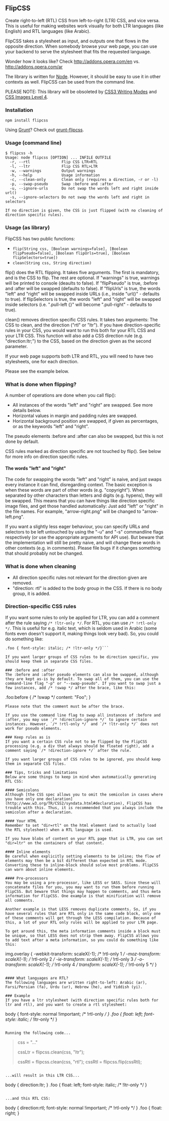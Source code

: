 ## FlipCSS
Create right-to-left (RTL) CSS from left-to-right (LTR) CSS, and vice versa.
This is useful for making websites work visually for both LTR languages (like English) and RTL languages (like Arabic). 

FlipCSS takes a stylesheet as input, and outputs one that flows in the opposite direction. When somebody browse your web page, you can use your backend to serve the stylesheet that fits the requested language.

Wonder how it looks like? Check http://addons.opera.com/en vs. http://addons.opera.com/ar

The library is written for [Node](http://www.nodejs.org/). However, it should be easy to use it in other contexts as well. FlipCSS can be used from the command line.

PLEASE NOTE: This library will be obsoleted by [CSS3 Writing Modes](http://dev.w3.org/csswg/css3-writing-modes/) and [CSS Images Level 4](http://dev.w3.org/csswg/css4-images/#bidi-images).

### Installation

`npm install flipcss`

Using [Grunt](http://gruntjs.com/)? Check out [grunt-flipcss](https://github.com/behrang/grunt-flipcss).

### Usage (command line)

```
$ flipcss -h
Usage: node flipcss [OPTION] ... INFILE OUTFILE
  -r, --rtl              Flip CSS LTR>RTL
  -l, --ltr              Flip CSS RTL>LTR
  -w, --warnings         Output warnings
  -h, --help             Usage information
  -c, --clean-only       Clean only (requires a direction, -r or -l)
  -p, --swap-pseudo      Swap :before and :after
  -u, --ignore-urls      Do not swap the words left and right inside url()
  -s, --ignore-selectors Do not swap the words left and right in selectors

If no direction is given, the CSS is just flipped (with no cleaning of direction specific rules).
```

### Usage (as library)
FlipCSS has two public functions:

* `flip(String css, [Boolean warnings=false], [Boolean flipPseudo=false], [Boolean flipUrls=true], [Boolean flipSelectors=true])`
* `clean(String css, String direction)`

flip() does the RTL flipping. It takes five arguments. The first is mandatory, and is the CSS to flip. The rest are optional. If "warnings" is true, warnings will be printed to console (deaults to false). If "flipPseudo" is true, :before and :after will be swapped (defaults to false). If "flipUrls" is true, the words "left" and "right" will be swapped inside URLs (i.e., inside "url()" - defaults to true). If flipSelectors is true, the words "left" and "right" will be swapped inside selectors (i.e. ".pull-left {}" will become ".pull-right" - defaults to true).

clean() removes direction specific CSS rules. It takes two arguments: The CSS to clean, and the direction ("rtl" or "ltr"). If you have direction-specific rules in your CSS, you would want to run this both for your RTL CSS and your LTR CSS. This function will also add a CSS direction rule (e.g. "direction:ltr;") to the CSS, based on the direction given as the second parameter.

If your web page supports both LTR and RTL, you will need to have two stylesheets, one for each direction.

Please see the example below.

### What is done when flipping?
A number of operations are done when you call flip():

* All instances of the words "left" and "right" are swapped. See more details below.
* Horizontal values in margin and padding rules are swapped.
* Horizontal background position are swapped, if given as percentages, or as the keywords "left" and "right".

The pseudo elements :before and :after can also be swapped, but this is not done by default.

CSS rules marked as direction specific are not touched by flip(). See below for more info on direction specific rules.

#### The words "left" and "right"
The code for swapping the words "left" and "right" is naive, and just swaps every instance it can find, disregarding context. The basic exception is when these words are part of other words (e.g. "copyright"). When separated by other characters than letters and digits (e.g. hypens), they will be swapped. This means that you can have things like direction specific image files, and get those handled automatically: Just add "left" or "right" in the file names. For example, "arrow-right.png" will be changed to "arrow-left.png".

If you want a slightly less eager behaviour, you can specify URLs and selectors to be left untouched by using the "-u" and "-s" commandline flags respectively (or use the appropriate arguments for API use). But beware that the implementation will still be pretty naive, and will change these words in other contexts (e.g. in comments). Please file bugs if it changes something that should probably not be changed.

### What is done when cleaning
* All direction specific rules not relevant for the direction given are removed.
* "direction: rtl" is added to the body group in the CSS. If there is no body group, it is added.

### Direction-specific CSS rules
If you want some rules to only be applied for LTR, you can add a comment after the rule saying `/* !ltr-only */`. For RTL, you can use `/* !rtl-only */`. This is useful for e.g. italic text, which is seldom used in Arabic (some fonts even doesn't support it, making things look very bad). So, you could do something like:

```body { font-style: normal !important; /* !rtl-only */ }
.foo { font-style: italic; /* !ltr-only */}```

If you want larger groups of CSS rules to be direction specific, you should keep them in separate CSS files.

### :before and :after
The :before and :after pseudo elements can also be swapped, although they are kept as-is by default. To swap all of them, you can use the command-line flag "-p" or "--swap-pseudo". If you want to swap just a few instances, add /* !swap */ after the brace, like this:

```
.foo:before { /* !swap */
    content: "Foo";
}
```
Please note that the comment must be after the brace.

If you use the command line flag to swap all instances of :before and :after, you may use `/* !direction-ignore */` to ignore certain instances. However, `/* !rtl-only */` and `/* !ltr-only */` does not work for pseudo elements.

### Keep rules as is
If you want a certain CSS rule not to be flipped by the FlipCSS processing (e.g. a div that always should be floated right), add a comment saying `/* !direction-ignore */` after the rule.

If you want larger groups of CSS rules to be ignored, you should keep them in separate CSS files.

### Tips, tricks and limitations
Below are some things to keep in mind when automatically generating RTL CSS:

#### Semicolons
Although [the CSS spec allows you to omit the semicolon in cases where you have only one declaration](http://www.w3.org/TR/CSS2/syndata.html#declaration), FlipCSS has trouble with this. Thus, it is recommended that you always include the semicolon after a declaration.

#### Your HTML
Remember to set "dir=rtl" on the html element (and to actually load the RTL stylesheet) when a RTL language is used.

If you have blobs of content on your RTL page that is LTR, you can set "dir=ltr" on the containers of that content.

#### Inline elements
Be careful when explicitly setting elements to be inline; the flow of elements may then be a bit different than expected in RTL mode. Converting these to inline-block should solve most problems. FlipCSS can warn about inline elements.

#### Pre-processors
You may be using a pre-processor, like LESS or SASS. Since these will concatenate files for you, you may want to run them before running FlipCSS. But beware that things may happen to comments, and thus meta information for FlipCSS. One example is that minification will remove all comments.

Another example is that LESS removes duplicate comments. So, if you have several rules that are RTL only in the same code block, only one of these comments will get through the LESS compilation. Because of this, a lot of your RTL only rules will be applied to your LTR page.

To get around this, the meta information comments inside a block must be unique, so that LESS does not strip them away. FlipCSS allows you to add text after a meta information, so you could do something like this:

```
img.overlay {
    -webkit-transform: scaleX(-1); /* !rtl-only 1 */
    -moz-transform: scaleX(-1); /* !rtl-only 2 */
    -ie-transform: scaleX(-1); /* !rtl-only 3 */
    -o-transform: scaleX(-1); /* !rtl-only 4 */
    transform: scaleX(-1); /* !rtl-only 5 */
}
```

#### What languages are RTL?
The following languages are written right-to-left: Arabic (ar), Farsi/Persian (fa), Urdu (ur), Hebrew (he), and Yiddish (yi).

### Example
If you have a ltr stylesheet (with direction specific rules both for ltr and rtl), and you want to create a rtl stylesheet:

```
body {
  font-style: normal !important; /* !rtl-only */
}
.foo {
  float: left;
  font-style: italic; /* !ltr-only */
}
```

Running the following code...

```
> css = "..."
>
> cssLtr = flipcss.clean(css, "ltr");
>
> cssRtl = flipcss.clean(css, "rtl");
> cssRtl = flipcss.flip(cssRtl);
```

...will result in this LTR CSS...

```
body {
  direction:ltr;
}
.foo {
  float: left;
  font-style: italic; /* !ltr-only */
}
```

...and this RTL CSS:

```
body {
  direction:rtl;
  font-style: normal !important; /* !rtl-only */
}
.foo {
  float: right;
}
```
